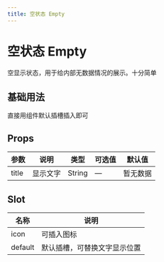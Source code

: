 ```yaml
---
title: 空状态 Empty
---
```


# 空状态 Empty

空显示状态，用于给内部无数据情况的展示。十分简单

## 基础用法

直接用组件默认插槽插入即可

<preview path="./demo/Empty/Basic.vue"></preview>

## Props

| 参数  | 说明     | 类型   | 可选值 | 默认值   |
| ----- | -------- | ------ | ------ | -------- |
| title | 显示文字 | String | —      | 暂无数据 |

## Slot

| 名称    | 说明                         |
| ------- | ---------------------------- |
| icon    | 可插入图标                   |
| default | 默认插槽，可替换文字显示位置 |
